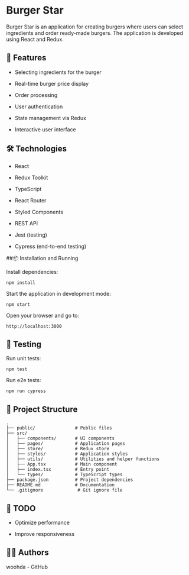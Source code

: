 # Burger Star

Burger Star is an application for creating burgers where users can select ingredients and order ready-made burgers. The application is developed using React and Redux.

## 🚀 Features

* Selecting ingredients for the burger

* Real-time burger price display

* Order processing

* User authentication

* State management via Redux

* Interactive user interface

## 🛠 Technologies

* React

* Redux Toolkit

* TypeScript

* React Router

* Styled Components

* REST API

* Jest (testing)

* Cypress (end-to-end testing)

##📦 Installation and Running

Install dependencies:
```
npm install
```
Start the application in development mode:
```
npm start
```
Open your browser and go to:
```
http://localhost:3000
```
## 🧪 Testing

Run unit tests:
```
npm test
```
Run e2e tests:
```
npm run cypress
```
## 📂 Project Structure
```
.
├── public/               # Public files
├── src/
│   ├── components/       # UI components
│   ├── pages/            # Application pages
│   ├── store/            # Redux store
│   ├── styles/           # Application styles
│   ├── utils/            # Utilities and helper functions
│   ├── App.tsx           # Main component
│   ├── index.tsx         # Entry point
│   └── types/            # TypeScript types
├── package.json          # Project dependencies
├── README.md             # Documentation
└── .gitignore             # Git ignore file
```
## 🚧 TODO

* Optimize performance

* Improve responsiveness

## 👨‍💻 Authors

woohda - GitHub


